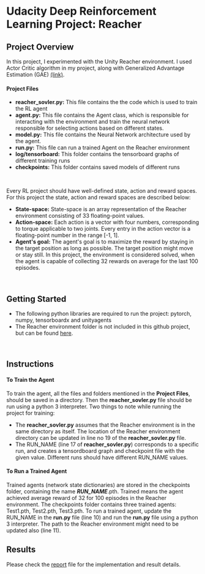 # Udacity Deep Reinforcement Learning Project: Reacher
## Project Overview 
 In this project, I experimented with the Unity Reacher environment. I used Actor Critic algorithm in my project, along with Generalized Advantage Estimation (GAE) [(link)](https://arxiv.org/abs/1506.02438).

#### Project Files
- **reacher_sovler.py:**  This file contains the the code which is used to train the RL agent  
- **agent.py:**  This file contains the Agent class, which is responsible for interacting with the environment and train the neural network 
responsible for selecting actions based on different states.
- **model.py:** This file contains the Neural Network architecture used by the agent.
- **run.py:** This file can run a trained Agent on the Reacher environment 
- **log/tensorboard:** This folder contains the tensorboard graphs of different training runs
- **checkpoints:** This folder contains saved models of different runs
<br/>

Every RL project should have well-defined state, action and reward spaces. For this project the state, action and reward spaces are described below:  
- **State-space:** State-space is an array representation of the Reacher environment consisting of 33 floating-point values.  
- **Action-space:** Each action is a vector with four numbers, corresponding to torque applicable to two joints. Every entry in the action vector is a floating-point number in the range [-1, 1].    
- **Agent's goal:** The agent's goal is to maximize the reward by staying in the target position as long as possible. The target position might move or stay still. In this project, the environment is considered solved, when the agent is capable of collecting 32 rewards on average for the last 100 episodes.
<br/>

## Getting Started
- The following python libraries are required to run the project: pytorch, numpy, tensorboardx and unityagents
- The Reacher environment folder is not included in this github project, but can be found [here](https://s3-us-west-1.amazonaws.com/udacity-drlnd/P2/Reacher/Reacher_Linux.zip).
<br/>

## Instructions
#### To Train the Agent
To train the agent, all the files and folders mentioned in the **Project Files**, should be saved in a directory. Then the **reacher_sovler.py** file should 
be run using a python 3 interpreter. Two things to note while running the project for training:
- The **reacher_sovler.py** assumes that the Reacher environment is in the same directory as itself. The location of the 
Reacher environment directory can be updated in line no 19 of the **reacher_sovler.py** file. 
- The RUN_NAME (line 17 of **reacher_sovler.py**) corresponds to a specific run, and creates a tensordboard graph and checkpoint file with the given value.
Different runs should have different RUN_NAME values.
  
#### To Run a Trained Agent
Trained agents (network state dictionaries) are stored in the checkpoints folder, containing the name ***RUN_NAME***.pth. Trained means the agent achieved 
average reward of 32 for 100 episodes in the Reacher environment. The checkpoints folder contains three trained agents: Test1.pth, Test2.pth, Test3.pth.
To run a trained agent, update the RUN_NAME in the **run.py** file (line 10) and run the **run.py** file using a python 3 interpreter. The path to the Reacher environment might need to be updated also (line 11). 
<br/>

## Results
Please check the [report](https://github.com/fahimfss/ProjectReacher/blob/main/REPORT.md) file for the implementation and result details.
